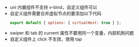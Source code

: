 - uni 内置组件不支持 v-bind，自定义组件可以
- 自定义组件需要合并虚拟节点的要添加以下代码
  ```js
  export default { options: { virtualHost: true } };
  ```
- swiper 和 tab 的 current 属性不要用同一个变量，内部机制问题
- 自定义组件上 click 不生效，使用 tap